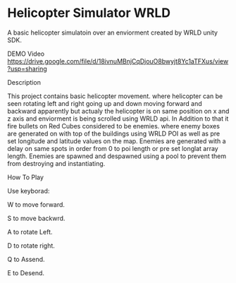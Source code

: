 # Helicopter Simulator WRLD

A basic helicopter simulatoin over an enviorment created by WRLD unity SDK.

DEMO Video
https://drive.google.com/file/d/18ivnuMBnjCqDjouO8bwyjt8Yc1aTFXus/view?usp=sharing

Description

This project contains basic helicopter movement. where helicopter can be seen rotating left and right going up and down moving forward and backward apparently but actualy the helicopter is on same position on x and z axis and enviorment is being scrolled using WRLD api. In Addition to that it fire bullets on Red Cubes considered to be enemies. where enemy boxes are generated on with top of the buildings using WRLD POI as well as pre set longitude and latitude values on the map. Enemies are generated with a delay on same spots in order from 0 to poi length or pre set longlat array length. Enemies are spawned and despawned using a pool to prevent them from destroying and instantiating.

How To Play

Use keyborad:

W to move forward.

S to move backwrd.

A to rotate Left.

D to rotate right. 

Q to Assend.

E to Desend.
